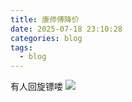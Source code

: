 ```yaml
---
title: 康师傅降价
date: 2025-07-18 23:10:28
categories: blog
tags: 
  - blog
---
```

有人回旋镖喽
![](https://photo-kemiao.oss-cn-hangzhou.aliyuncs.com/img/1752850634832.webp-ys)